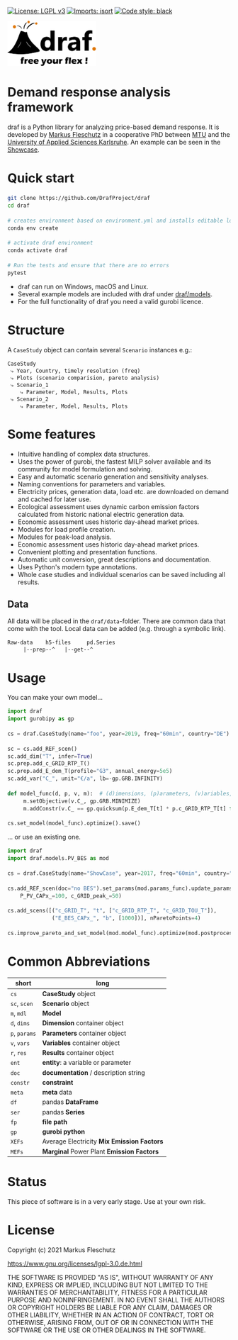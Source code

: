 [![License: LGPL v3](https://img.shields.io/badge/License-LGPL%20v3-blue.svg)](https://www.gnu.org/licenses/lgpl-3.0)
[![Imports: isort](https://img.shields.io/badge/%20imports-isort-%231674b1)](https://pycqa.github.io/isort/)
[![Code style: black](https://img.shields.io/badge/code%20style-black-000000.svg)](https://github.com/psf/black)

<img src="doc/images/all.svg" width="200" alt="draf logo">

# **D**emand **r**esponse **a**nalysis **f**ramework

draf is a Python library for analyzing price-based demand response. It is developed by [Markus Fleschutz](https://www.linkedin.com/in/markus-fleschutz/) in a cooperative PhD between [MTU](https://www.mtu.ie/) and the [University of Applied Sciences Karlsruhe](https://www.h-ka.de/en/). An example can be seen in the [Showcase](https://mfleschutz.github.io/draf-showcase/).

# Quick start

```bash
git clone https://github.com/DrafProject/draf
cd draf

# creates environment based on environment.yml and installs editable local version:
conda env create

# activate draf environment
conda activate draf  

# Run the tests and ensure that there are no errors
pytest
```

- draf can run on Windows, macOS and Linux.
- Several example models are included with draf under [draf/models](draf/models).
- For the full functionality of draf you need a valid gurobi licence.

# Structure

A `CaseStudy` object can contain several `Scenario` instances e.g.:

``` None
CaseStudy
 ⤷ Year, Country, timely resolution (freq)
 ⤷ Plots (scenario comparision, pareto analysis)
 ⤷ Scenario_1
    ⤷ Parameter, Model, Results, Plots
 ⤷ Scenario_2
    ⤷ Parameter, Model, Results, Plots
```

# Some features

- Intuitive handling of complex data structures.
- Uses the power of gurobi, the fastest MILP solver available and its community for model formulation and solving.
- Easy and automatic scenario generation and sensitivity analyses.
- Naming conventions for parameters and variables.
- Electricity prices, generation data, load etc. are downloaded on demand and cached for later use.
- Ecological assessment uses dynamic carbon emission factors calculated from historic national electric generation data.
- Economic assessment uses historic day-ahead market prices.
- Modules for load profile creation.
- Modules for peak-load analysis.
- Economic assessment uses historic day-ahead market prices.
- Convenient plotting and presentation functions.
- Automatic unit conversion, great descriptions and documentation.
- Uses Python's modern type annotations.
- Whole case studies and individual scenarios can be saved including all results.

## Data

All data will be placed in the `draf/data`-folder. There are common data that come with the tool.
Local data can be added (e.g. through a symbolic link).

``` None
Raw-data    h5-files     pd.Series
     |--prep--^   |--get--^
```

# Usage

You can make your own model...

``` Python
import draf
import gurobipy as gp

cs = draf.CaseStudy(name="foo", year=2019, freq="60min", country="DE")

sc = cs.add_REF_scen()
sc.add_dim("T", infer=True)
sc.prep.add_c_GRID_RTP_T()
sc.prep.add_E_dem_T(profile="G3", annual_energy=5e5)
sc.add_var("C_", unit="€/a", lb=-gp.GRB.INFINITY)

def model_func(d, p, v, m):  # (d)imensions, (p)arameters, (v)ariables, (m)odel
     m.setObjective(v.C_, gp.GRB.MINIMIZE)
     m.addConstr(v.C_ == gp.quicksum(p.E_dem_T[t] * p.c_GRID_RTP_T[t] for t in d.T))

cs.set_model(model_func).optimize().save()
```

... or use an existing one.

``` Python
import draf
import draf.models.PV_BES as mod

cs = draf.CaseStudy(name="ShowCase", year=2017, freq="60min", country="DE")

cs.add_REF_scen(doc="no BES").set_params(mod.params_func).update_params(
    P_PV_CAPx_=100, c_GRID_peak_=50)

cs.add_scens([("c_GRID_T", "t", ["c_GRID_RTP_T", "c_GRID_TOU_T"]),
              ("E_BES_CAPx_", "b", [1000])], nParetoPoints=4)

cs.improve_pareto_and_set_model(mod.model_func).optimize(mod.postprocess_func).save()
```

# Common Abbreviations

| short | long |
|-------|------------------|
| `cs` | __CaseStudy__ object |
| `sc`, `scen` | __Scenario__ object |
| `m`, `mdl` | __Model__ |
| `d`, `dims` | __Dimension__ container object |
| `p`, `params` | __Parameters__ container object |
| `v`, `vars` | __Variables__ container object |
| `r`, `res` | __Results__ container object |
| `ent` | __entity__: a variable or parameter |
| `doc` | __documentation__ / description string |
| `constr` | __constraint__ |
| `meta` | __meta__ data |
| `df` | pandas __DataFrame__ |
| `ser` | pandas __Series__ |
| `fp` | __file path__ |
| `gp` | __gurobi python__ |
| `XEFs` | Average Electricity __Mix Emission Factors__ |
| `MEFs` | __Marginal__ Power Plant __Emission Factors__ |

# Status

This piece of software is in a very early stage. Use at your own risk.

# License

Copyright (c) 2021 Markus Fleschutz

<https://www.gnu.org/licenses/lgpl-3.0.de.html>

THE SOFTWARE IS PROVIDED "AS IS", WITHOUT WARRANTY OF ANY KIND, EXPRESS OR IMPLIED, INCLUDING BUT NOT LIMITED TO THE WARRANTIES OF MERCHANTABILITY, FITNESS FOR A PARTICULAR PURPOSE AND NONINFRINGEMENT. IN NO EVENT SHALL THE AUTHORS OR COPYRIGHT HOLDERS BE LIABLE FOR ANY CLAIM, DAMAGES OR OTHER LIABILITY, WHETHER IN AN ACTION OF CONTRACT, TORT OR OTHERWISE, ARISING FROM, OUT OF OR IN CONNECTION WITH THE SOFTWARE OR THE USE OR OTHER DEALINGS IN THE SOFTWARE.
